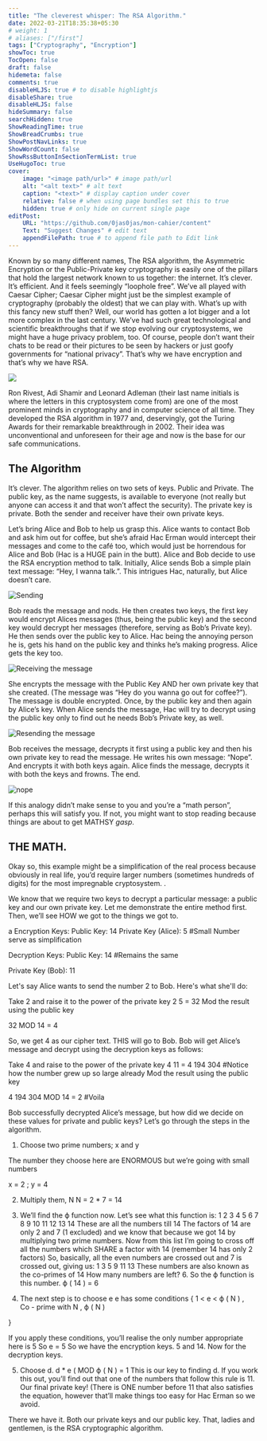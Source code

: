 ```yaml
---
title: "The cleverest whisper: The RSA Algorithm."
date: 2022-03-21T18:35:38+05:30
# weight: 1
# aliases: ["/first"]
tags: ["Cryptography", "Encryption"]
showToc: true
TocOpen: false
draft: false
hidemeta: false
comments: true
disableHLJS: true # to disable highlightjs
disableShare: true
disableHLJS: false
hideSummary: false
searchHidden: true
ShowReadingTime: true
ShowBreadCrumbs: true
ShowPostNavLinks: true
ShowWordCount: false
ShowRssButtonInSectionTermList: true
UseHugoToc: true
cover:
    image: "<image path/url>" # image path/url
    alt: "<alt text>" # alt text
    caption: "<text>" # display caption under cover
    relative: false # when using page bundles set this to true
    hidden: true # only hide on current single page
editPost:
    URL: "https://github.com/0jas0jas/mon-cahier/content"
    Text: "Suggest Changes" # edit text
    appendFilePath: true # to append file path to Edit link
---
```


Known by so many different names, The RSA algorithm, the Asymmetric Encryption or the Public-Private key cryptography is easily one of the pillars that hold the largest network known to us together: the internet. It’s clever. It’s efficient. And it feels seemingly “loophole free”. We’ve all played with Caesar Cipher; Caesar Cipher might just be the simplest example of cryptography (probably the oldest) that we can play with. What’s up with this fancy new stuff then? Well, our world has gotten a lot bigger and a lot more complex in the last century. We’ve had such great technological and scientific breakthroughs that if we stop evolving our cryptosystems, we might have a huge privacy problem, too. Of course, people don’t want their chats to be read or their pictures to be seen by hackers or just goofy governments for “national privacy”. That’s why we have encryption and that’s why we have RSA.

![](https://images.unsplash.com/photo-1586661615438-349a276d098b?ixlib=rb-1.2.1&ixid=MnwxMjA3fDB8MHxwaG90by1wYWdlfHx8fGVufDB8fHx8&auto=format&fit=crop&w=1740&q=80)

Ron Rivest, Adi Shamir and Leonard Adleman (their last name initials is where the letters in this cryptosystem come from) are one of the most prominent minds in cryptography and in computer science of all time. They developed the RSA algorithm in 1977 and, deservingly, got the Turing Awards for their remarkable breakthrough in 2002. Their idea was unconventional and unforeseen for their age and now is the base for our safe communications.

## The Algorithm

It’s clever. The algorithm relies on two sets of keys. Public and Private. The public key, as the name suggests, is available to everyone (not really but anyone can access it and that won’t affect the security). The private key is private. Both the sender and receiver have their own private keys.

Let’s bring Alice and Bob to help us grasp this. Alice wants to contact Bob and ask him out for coffee, but she’s afraid Hac Erman would intercept their messages and come to the café too, which would just be horrendous for Alice and Bob (Hac is a HUGE pain in the butt). Alice and Bob decide to use the RSA encryption method to talk. Initially, Alice sends Bob a simple plain text message: “Hey, I wanna talk.”. This intrigues Hac, naturally, but Alice doesn’t care.


![Sending](/pictures/RSA/SendingMessage.png)


Bob reads the message and nods. He then creates two keys, the first key would encrypt Alices messages (thus, being the public key) and the second key would decrypt her messages (therefore, serving as Bob’s Private key). He then sends over the public key to Alice. Hac being the annoying person he is, gets his hand on the public key and thinks he’s making progress. Alice gets the key too.


![Receiving the message](/pictures/RSA/recievingMessage.png)

She encrypts the message with the Public Key AND her own private key that she created. (The message was “Hey do you wanna go out for coffee?”). The message is double encrypted. Once, by the public key and then again by Alice’s key. When Alice sends the message, Hac will try to decrypt using the public key only to find out he needs Bob’s Private key, as well.

![Resending the message](/pictures/RSA/resendingMessage.png)

Bob receives the message, decrypts it first using a public key and then his own private key to read the message. He writes his own message: “Nope”. And encrypts it with both keys again. Alice finds the message, decrypts it with both the keys and frowns. The end.

![nope](/pictures/RSA/nope.png)

If this analogy didn’t make sense to you and you’re a “math person”, perhaps this will satisfy you. If not, you might want to stop reading because things are about to get MATHSY *gasp*.

## THE MATH.

Okay so, this example might be a simplification of the real process because obviously in real life, you’d require larger numbers (sometimes hundreds of digits) for the most impregnable cryptosystem. .

We know that we require two keys to decrypt a particular message: a public key and our own private key. Let me demonstrate the entire method first. Then, we’ll see HOW we got to the things we got to.

a
Encryption Keys:
 Public Key: 14
 Private Key (Alice): 5 #Small Number
                      serve as simplification
 
Decryption Keys:
 Public Key: 14 #Remains the same
                    
 Private Key (Bob): 11
 
Let's say Alice wants to send the
                      number 2 to Bob. Here's what she'll do:
                    
 
Take 2 and raise it to the power of
                      the private key
2
5
 =  32
Mod the result using the public key
                    
32 MOD 14 =  4
 
So, we get 4  as our cipher text. THIS will go to
                      Bob. Bob will get Alice’s message and decrypt using the decryption keys as follows:
 
Take 4 and raise to the power of the
                      private key
4
11
 =  4 194 304
#Notice how the number grew up so
                      large already
Mod the result using the public key
                    
4 194 304 MOD 14 =  2
 #Voila
 
Bob successfully decrypted Alice’s
                      message, but how did we decide on these values for private and public keys? Let’s go through the
                      steps in the algorithm.
 
1.  Choose two prime numbers; x and y
                    
The number they choose here are
                      ENORMOUS but we’re going with small numbers
 
x =  2 ;  y =  4
 
2.  Multiply them, N
N =  2 * 7 =  14
 
3.  We’ll find the 
ϕ
 function now. Let’s see what this
                      function is:
1 2 3 4 5 6 7 8 9 10 11 12 13 14
These are all the numbers till 14
The factors of 14 are only 2 and 7 (1
                      excluded) and we know that because we got 14 by multiplying two prime numbers.
Now from this list I’m going to cross
                      off all the numbers which SHARE a factor with 14 (remember 14 has only 2 factors)
So, basically, all the even numbers
                      are crossed out and 7 is crossed out, giving us:
1 3 5 9 11 13
These numbers are also known as the
                      co-primes of 14
How many numbers are left? 6.
So the 
ϕ
 function is this number. 
ϕ
(
14
)
 =  6
 
4.  The next step is to choose e
e has some conditions
{
 1 <  e <  ϕ
(
N
)
,  
 Co - prime with N ,  ϕ
(
N
)
 
}
 
If you apply these conditions, you’ll
                      realise the only number appropriate here is 5
So 
e =  5
So we have the encryption keys. 5 and
                      14.
Now for the decryption keys. 
 
5. Choose d. 
d * e 
(
MOD ϕ
(
N
)
 =  1
This is our key to finding d.
If you work this out, you’ll find out
                      that one of the numbers that follow this rule is 11. Our final private key!
(There is ONE number before 11 that
                      also satisfies the equation, however that’ll make things too easy for Hac Erman so we avoid.
                    
 


There we have it. Both our private keys and our public key. That, ladies and gentlemen, is the RSA cryptographic algorithm.

